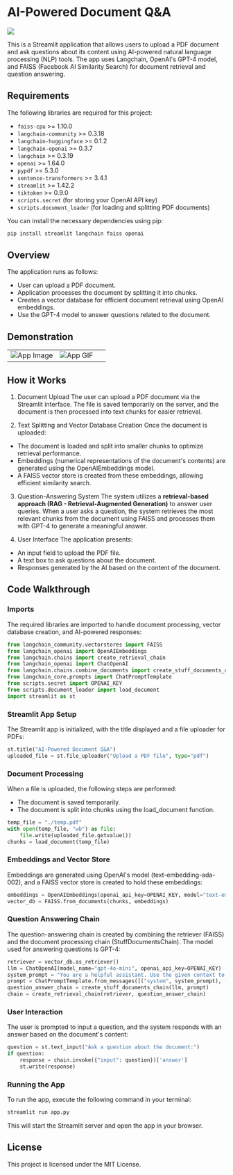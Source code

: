 # AI-Powered Document Q&A

![](img/Meta_image_in_computer_animation_style_wide.jpeg)

This is a Streamlit application that allows users to upload a PDF document and ask questions about its content using AI-powered natural language processing (NLP) tools. The app uses Langchain, OpenAI's GPT-4 model, and FAISS (Facebook AI Similarity Search) for document retrieval and question answering.

## Requirements

The following libraries are required for this project:

* `faiss-cpu` >= 1.10.0
* `langchain-community` >= 0.3.18
* `langchain-huggingface` >= 0.1.2
* `langchain-openai` >= 0.3.7
* `langchain` >= 0.3.19
* `openai` >= 1.64.0
* `pypdf` >= 5.3.0
* `sentence-transformers` >= 3.4.1
* `streamlit` >= 1.42.2
* `tiktoken` >= 0.9.0
* `scripts.secret` (for storing your OpenAI API key)
* `scripts.document_loader` (for loading and splitting PDF documents)

You can install the necessary dependencies using pip:

```bash
pip install streamlit langchain faiss openai
```

## Overview

The application runs as follows:

* User can upload a PDF document.
* Application processes the document by splitting it into chunks.
* Creates a vector database for efficient document retrieval using OpenAI embeddings.
* Use the GPT-4 model to answer questions related to the document.

## Demonstration

<table>
  <tr>
    <td width="50%"><img src="img/RAG_pdf.png" alt="App Image"></td>
    <td width="50%"><img src="img/RAG_App.gif" alt="App GIF"></td>
  </tr>
</table>

## How it Works
1. Document Upload
The user can upload a PDF document via the Streamlit interface. The file is saved temporarily on the server, and the document is then processed into text chunks for easier retrieval.

2. Text Splitting and Vector Database Creation
Once the document is uploaded:
* The document is loaded and split into smaller chunks to optimize retrieval performance.
* Embeddings (numerical representations of the document's contents) are generated using the OpenAIEmbeddings model.
* A FAISS vector store is created from these embeddings, allowing efficient similarity search.

3. Question-Answering System
The system utilizes a **retrieval-based approach (RAG - Retrieval-Augmented Generation)** to answer user queries.
When a user asks a question, the system retrieves the most relevant chunks from the document using FAISS and processes them with GPT-4 to generate a meaningful answer.

4. User Interface
The application presents:
* An input field to upload the PDF file.
* A text box to ask questions about the document.
* Responses generated by the AI based on the content of the document.

## Code Walkthrough

### Imports
The required libraries are imported to handle document processing, vector database creation, and AI-powered responses:

```python
from langchain_community.vectorstores import FAISS
from langchain_openai import OpenAIEmbeddings
from langchain.chains import create_retrieval_chain
from langchain_openai import ChatOpenAI
from langchain.chains.combine_documents import create_stuff_documents_chain
from langchain_core.prompts import ChatPromptTemplate
from scripts.secret import OPENAI_KEY
from scripts.document_loader import load_document
import streamlit as st
```

### Streamlit App Setup
The Streamlit app is initialized, with the title displayed and a file uploader for PDFs:

```python
st.title("AI-Powered Document Q&A")
uploaded_file = st.file_uploader("Upload a PDF file", type="pdf")
```

### Document Processing
When a file is uploaded, the following steps are performed:

* The document is saved temporarily.
* The document is split into chunks using the load_document function.

```python
temp_file = "./temp.pdf"
with open(temp_file, "wb") as file:
    file.write(uploaded_file.getvalue())
chunks = load_document(temp_file)
```

### Embeddings and Vector Store
Embeddings are generated using OpenAI's model (text-embedding-ada-002), and a FAISS vector store is created to hold these embeddings:

```python
embeddings = OpenAIEmbeddings(openai_api_key=OPENAI_KEY, model="text-embedding-ada-002")
vector_db = FAISS.from_documents(chunks, embeddings)
```

### Question Answering Chain
The question-answering chain is created by combining the retriever (FAISS) and the document processing chain (StuffDocumentsChain). The model used for answering questions is GPT-4:

```python
retriever = vector_db.as_retriever()
llm = ChatOpenAI(model_name="gpt-4o-mini", openai_api_key=OPENAI_KEY)
system_prompt = "You are a helpful assistant. Use the given context to answer the question."
prompt = ChatPromptTemplate.from_messages([("system", system_prompt), ("human", "{input}")])
question_answer_chain = create_stuff_documents_chain(llm, prompt)
chain = create_retrieval_chain(retriever, question_answer_chain)
```

### User Interaction
The user is prompted to input a question, and the system responds with an answer based on the document's content:

```python
question = st.text_input("Ask a question about the document:")
if question:
    response = chain.invoke({"input": question})['answer']
    st.write(response)
```

### Running the App
To run the app, execute the following command in your terminal:

```bash
streamlit run app.py
```

This will start the Streamlit server and open the app in your browser.

## License
This project is licensed under the MIT License.



